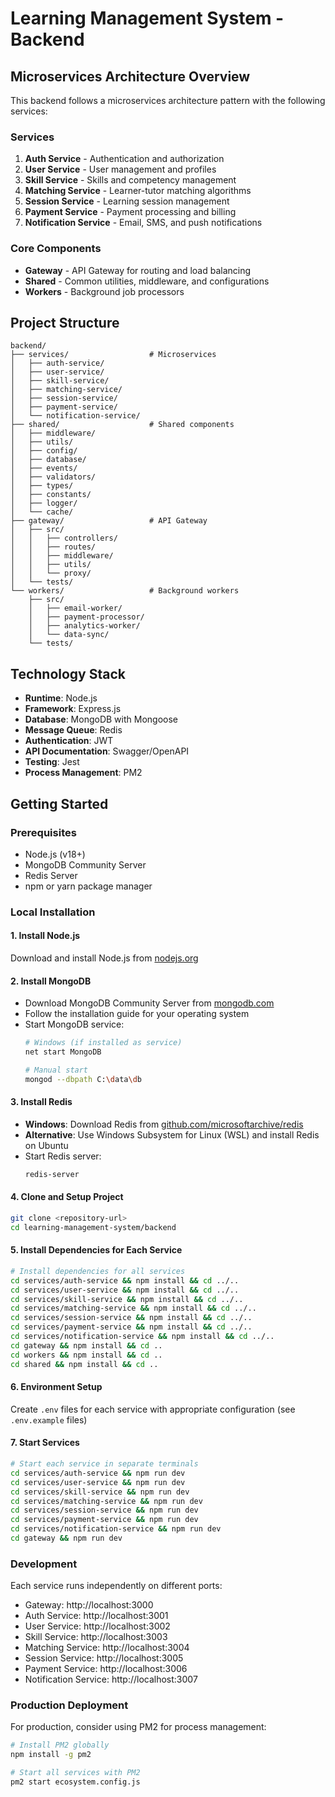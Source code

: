 # Learning Management System - Backend

## Microservices Architecture Overview

This backend follows a microservices architecture pattern with the following services:

### Services

1. **Auth Service** - Authentication and authorization
2. **User Service** - User management and profiles
3. **Skill Service** - Skills and competency management
4. **Matching Service** - Learner-tutor matching algorithms
5. **Session Service** - Learning session management
6. **Payment Service** - Payment processing and billing
7. **Notification Service** - Email, SMS, and push notifications

### Core Components

- **Gateway** - API Gateway for routing and load balancing
- **Shared** - Common utilities, middleware, and configurations
- **Workers** - Background job processors

## Project Structure

```
backend/
├── services/                  # Microservices
│   ├── auth-service/
│   ├── user-service/
│   ├── skill-service/
│   ├── matching-service/
│   ├── session-service/
│   ├── payment-service/
│   └── notification-service/
├── shared/                    # Shared components
│   ├── middleware/
│   ├── utils/
│   ├── config/
│   ├── database/
│   ├── events/
│   ├── validators/
│   ├── types/
│   ├── constants/
│   ├── logger/
│   └── cache/
├── gateway/                   # API Gateway
│   ├── src/
│   │   ├── controllers/
│   │   ├── routes/
│   │   ├── middleware/
│   │   ├── utils/
│   │   └── proxy/
│   └── tests/
└── workers/                   # Background workers
    ├── src/
    │   ├── email-worker/
    │   ├── payment-processor/
    │   ├── analytics-worker/
    │   └── data-sync/
    └── tests/
```

## Technology Stack

- **Runtime**: Node.js
- **Framework**: Express.js
- **Database**: MongoDB with Mongoose
- **Message Queue**: Redis
- **Authentication**: JWT
- **API Documentation**: Swagger/OpenAPI
- **Testing**: Jest
- **Process Management**: PM2

## Getting Started

### Prerequisites

- Node.js (v18+)
- MongoDB Community Server
- Redis Server
- npm or yarn package manager

### Local Installation

#### 1. Install Node.js
Download and install Node.js from [nodejs.org](https://nodejs.org/)

#### 2. Install MongoDB
- Download MongoDB Community Server from [mongodb.com](https://www.mongodb.com/try/download/community)
- Follow the installation guide for your operating system
- Start MongoDB service:
  ```bash
  # Windows (if installed as service)
  net start MongoDB
  
  # Manual start
  mongod --dbpath C:\data\db
  ```

#### 3. Install Redis
- **Windows**: Download Redis from [github.com/microsoftarchive/redis](https://github.com/microsoftarchive/redis/releases)
- **Alternative**: Use Windows Subsystem for Linux (WSL) and install Redis on Ubuntu
- Start Redis server:
  ```bash
  redis-server
  ```

#### 4. Clone and Setup Project
```bash
git clone <repository-url>
cd learning-management-system/backend
```

#### 5. Install Dependencies for Each Service
```bash
# Install dependencies for all services
cd services/auth-service && npm install && cd ../..
cd services/user-service && npm install && cd ../..
cd services/skill-service && npm install && cd ../..
cd services/matching-service && npm install && cd ../..
cd services/session-service && npm install && cd ../..
cd services/payment-service && npm install && cd ../..
cd services/notification-service && npm install && cd ../..
cd gateway && npm install && cd ..
cd workers && npm install && cd ..
cd shared && npm install && cd ..
```

#### 6. Environment Setup
Create `.env` files for each service with appropriate configuration (see `.env.example` files)

#### 7. Start Services
```bash
# Start each service in separate terminals
cd services/auth-service && npm run dev
cd services/user-service && npm run dev
cd services/skill-service && npm run dev
cd services/matching-service && npm run dev
cd services/session-service && npm run dev
cd services/payment-service && npm run dev
cd services/notification-service && npm run dev
cd gateway && npm run dev
```

### Development

Each service runs independently on different ports:
- Gateway: http://localhost:3000
- Auth Service: http://localhost:3001
- User Service: http://localhost:3002
- Skill Service: http://localhost:3003
- Matching Service: http://localhost:3004
- Session Service: http://localhost:3005
- Payment Service: http://localhost:3006
- Notification Service: http://localhost:3007

### Production Deployment

For production, consider using PM2 for process management:
```bash
# Install PM2 globally
npm install -g pm2

# Start all services with PM2
pm2 start ecosystem.config.js
```